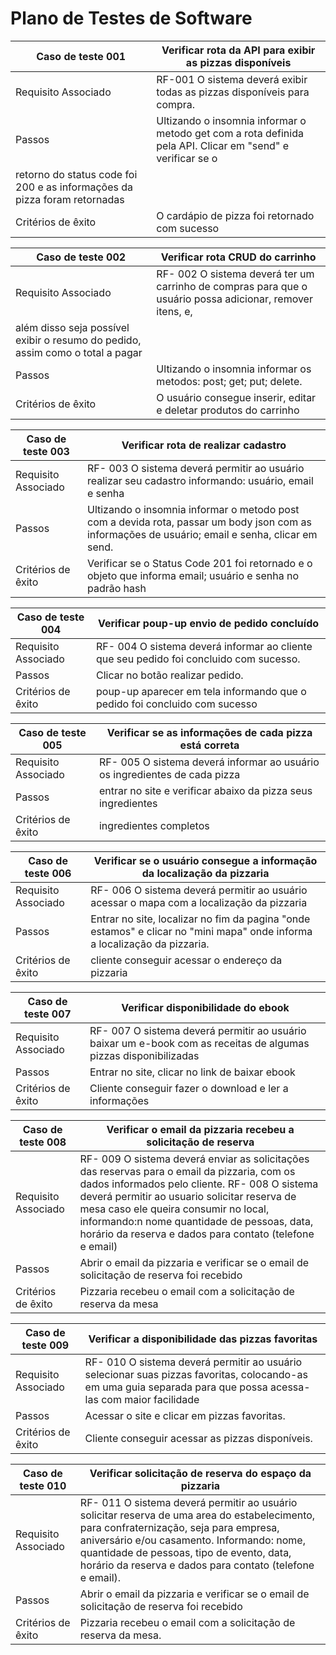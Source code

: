 # Plano de Testes de Software



| Caso de teste 001 |Verificar rota da API para exibir as pizzas disponíveis |
|------|-----------------------------------------|
|Requisito Associado |RF-001 O sistema deverá exibir todas as pizzas disponíveis para compra. |
| Passos | Ultizando o insomnia informar o metodo get com a rota definida pela API. Clicar em "send" e verificar se o 
retorno do status code foi 200 e as informações da pizza foram retornadas |
| Critérios de êxito | O cardápio de pizza foi retornado com sucesso|

| Caso de teste 002 | Verificar rota CRUD do carrinho |  
|--------|-----------------------------------------|
|Requisito Associado| RF- 002 O sistema deverá ter um carrinho de compras para que o usuário possa adicionar, remover itens, e, 
além disso seja possível exibir o resumo do pedido, assim como o total a pagar  |
| Passos |  Ultizando o insomnia informar os metodos: post; get; put; delete.  |
| Critérios de êxito | O usuário consegue inserir, editar e deletar produtos do carrinho|

| Caso de teste 003 |Verificar rota de realizar cadastro |  
|-------|-----------------------------------------|
|Requisito Associado| RF- 003 O sistema deverá permitir ao usuário realizar seu cadastro informando: usuário, email e senha |
| Passos | Ultizando o insomnia informar o metodo post com a devida rota, passar um body json com as informações de usuário; email e senha, clicar em send. |
| Critérios de êxito | Verificar se o Status Code 201 foi retornado e o objeto que informa email; usuário e senha no padrão hash |

| Caso de teste 004| Verificar poup-up  envio de pedido concluído |  
|--------|-----------------------------------------|
|Requisito Associado| RF- 004 O sistema deverá informar ao cliente que seu pedido foi concluido com sucesso.   |
| Passos | Clicar no botão realizar pedido. |
| Critérios de êxito | poup-up aparecer em tela informando que o pedido foi concluido com sucesso |

| Caso de teste 005| Verificar se as informações de cada pizza está correta|  
|--------|-----------------------------------------|
|Requisito Associado| RF- 005 O sistema deverá informar ao usuário os ingredientes de cada pizza   |
| Passos | entrar no site e verificar abaixo da pizza seus ingredientes |
| Critérios de êxito | ingredientes completos|

| Caso de teste 006 | Verificar se o usuário consegue a informação da localização da pizzaria |  
|------|-----------------------------------------|
|Requisito Associado| RF- 006 O sistema deverá permitir ao usuário acessar o mapa com a localização da pizzaria  |
| Passos | Entrar no site, localizar no fim da pagina "onde estamos" e clicar no "mini mapa" onde informa a localização da pizzaria. |
| Critérios de êxito | cliente conseguir acessar o endereço da pizzaria |

| Caso de teste 007 | Verificar disponibilidade do ebook |  
|------|-----------------------------------------|
|Requisito Associado| RF- 007 O sistema deverá permitir ao usuário baixar um e-book com as receitas de algumas pizzas disponibilizadas   |
| Passos | Entrar no site, clicar no link de baixar ebook|
| Critérios de êxito | Cliente conseguir fazer o download e ler a informações|


| Caso de teste 008 | Verificar o email da pizzaria recebeu a solicitação de reserva|  
|---------|-----------------------------------------|
|Requisito Associado| RF- 009 O sistema deverá enviar as solicitações das reservas para o email da pizzaria, com os dados informados pelo cliente. RF- 008 O sistema deverá permitir ao usuario solicitar reserva de mesa caso ele queira consumir no local, informando:n nome quantidade de pessoas, data, horário da reserva e dados para contato (telefone e email)    |
| Passos | Abrir o email da pizzaria e verificar se o email de solicitação de reserva foi recebido |
| Critérios de êxito | Pizzaria recebeu o email com a solicitação de reserva da mesa |

| Caso de teste 009 | Verificar a disponibilidade das pizzas favoritas |  
|---------|-----------------------------------------|
|Requisito Associado| RF- 010 O sistema deverá permitir ao usuário selecionar suas pizzas favoritas, colocando-as em uma guia separada para que possa acessa-las com maior facilidade   |
| Passos | Acessar o site e clicar em pizzas favoritas. |
| Critérios de êxito | Cliente conseguir acessar as pizzas disponíveis. |


| Caso de teste 010 | Verificar solicitação de reserva do espaço da pizzaria |  
|-----------|-----------------------------------------|
|Requisito Associado| RF- 011 O sistema deverá permitir ao usuário solicitar reserva de uma area do estabelecimento, para confraternização, seja para empresa, aniversário e/ou casamento. Informando: nome, quantidade de pessoas, tipo de evento, data, horário da reserva e dados para contato (telefone e email).  |
| Passos | Abrir o email da pizzaria e verificar se o email de solicitação de reserva foi recebido |
| Critérios de êxito | Pizzaria recebeu o email com a solicitação de reserva da mesa. |

